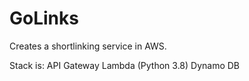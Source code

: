 # GoLinks

Creates a shortlinking service in AWS.

Stack is:
API Gateway
Lambda (Python 3.8)
Dynamo DB
